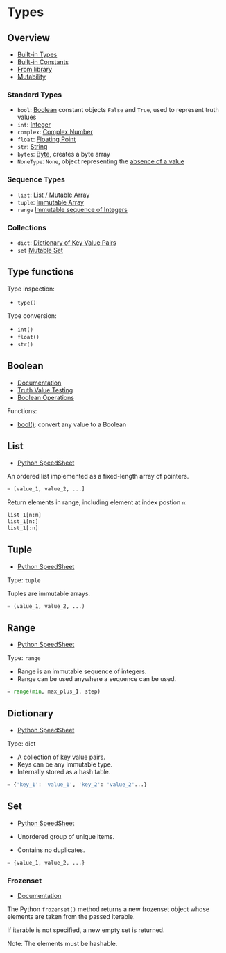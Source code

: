 # Types

## Overview

- [Built-in Types](https://docs.python.org/3/library/stdtypes.html)
- [Built-in Constants](https://docs.python.org/3/library/constants.html)
- [From library](https://speedsheet.io/s/python?select=T5aC)
- [Mutability](https://realpython.com/python-mutable-vs-immutable-types/)

### Standard Types

- `bool`: [Boolean](https://speedsheet.io/s/python?q=boolean#qA4r) constant objects `False` and `True`, used to represent truth values
- `int`: [Integer](https://speedsheet.io/s/python?select=CPVx)
- `complex`: [Complex Number](https://speedsheet.io/s/python?select=0C9U)
- `float`: [Floating Point](https://speedsheet.io/s/python?select=R2Pv)
- `str`: [String](https://speedsheet.io/s/python?select=GQSJ)
- `bytes`: [Byte](https://speedsheet.io/s/python?select=BF5h), creates a byte array
- `NoneType`: `None`, object representing the [absence of a value](https://speedsheet.io/s/python?select=UHpm)

### Sequence Types

- `list`: [List / Mutable Array](https://speedsheet.io/s/python?q=lis#Cn3A)
- `tuple`: [Immutable Array](https://speedsheet.io/s/python?q=tuple#fHp3)
- `range` [Immutable sequence of Integers](https://speedsheet.io/s/python?q=range#S6GN)

### Collections

- `dict`: [Dictionary of Key Value Pairs](https://speedsheet.io/s/python?q=diction#BUXG)
- `set` [Mutable Set](https://speedsheet.io/s/python?q=set#0RXJ)

## Type functions

Type inspection:

- `type()`

Type conversion:

- `int()`
- `float()`
- `str()`

## Boolean 

- [Documentation](https://docs.python.org/3/library/stdtypes.html#boolean-values)
- [Truth Value Testing](https://docs.python.org/3/library/stdtypes.html#truth)
- [Boolean Operations](https://docs.python.org/3/library/stdtypes.html#boolean-operations-and-or-not)

Functions:

- [bool()](https://docs.python.org/3/library/functions.html#bool): convert any value to a Boolean

## List

- [Python SpeedSheet](https://speedsheet.io/s/python?select=Cn3A)

An ordered list implemented as a fixed-length array of pointers.

```python
= [value_1, value_2, ...]
```

Return elements in range, including element at index postion `n`:

```python
list_1[n:m]
list_1[n:]
list_1[:n]
```

## Tuple

- [Python SpeedSheet](https://speedsheet.io/s/python?select=fHp3)

Type: `tuple`

Tuples are immutable arrays.

```python
= (value_1, value_2, ...)
```

## Range

- [Python SpeedSheet](https://speedsheet.io/s/python?select=S6GN)

Type: `range`

- Range is an immutable sequence of integers.
- Range can be used anywhere a sequence can be used.

```python
= range(min, max_plus_1, step)
```

## Dictionary

- [Python SpeedSheet](https://speedsheet.io/s/python?select=BUXG)

Type: dict

- A collection of key value pairs.
- Keys can be any immutable type.
- Internally stored as a hash table.

```python
= {'key_1': 'value_1', 'key_2': 'value_2'...}
```

## Set

- [Python SpeedSheet](https://speedsheet.io/s/python?select=0RXJ)

- Unordered group of unique items.
- Contains no duplicates.

```python
= {value_1, value_2, ...}
```

### Frozenset

- [Documentation](https://docs.python.org/3/library/stdtypes.html#frozenset)

The Python `frozenset()` method returns a new frozenset object whose elements are taken from the passed iterable.

If iterable is not specified, a new empty set is returned.

Note: The elements must be hashable.
